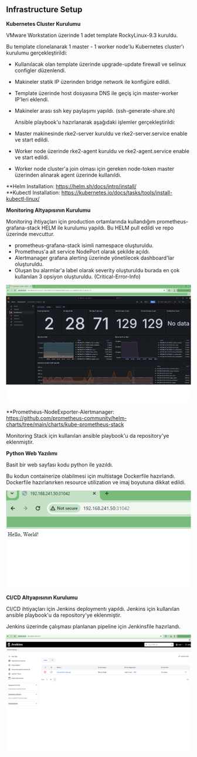 ## Infrastructure Setup

 **Kubernetes Cluster Kurulumu**

VMware Workstation üzerinde 1 adet template RockyLinux-9.3 kuruldu.

Bu template clonelanarak 1 master - 1 worker node'lu Kubernetes cluster'ı kurulumu gerçekleştirildi:

- Kullanılacak olan template üzerinde upgrade-update firewall ve selinux configler düzenlendi.
- Makineler statik IP üzerinden bridge network ile konfigüre edildi.
- Template üzerinde host dosyasına DNS ile geçiş için master-worker IP'leri eklendi.
- Makineler arası ssh key paylaşımı yapıldı. (ssh-generate-share.sh)
  
  Ansible playbook'u hazırlanarak aşağıdaki işlemler gerçekleştirildi:
- Master makinesinde rke2-server kuruldu ve rke2-server.service enable ve start edildi.
- Worker node üzerinde rke2-agent kuruldu ve rke2-agent.service enable ve start edildi. 
- Worker node cluster'a join olması için gereken node-token master üzerinden alınarak agent üzerinde kullanıldı.


**Helm Installation: https://helm.sh/docs/intro/install/ \
**Kubectl Installation: https://kubernetes.io/docs/tasks/tools/install-kubectl-linux/

 **Monitoring Altyapısının Kurulumu**

Monitoring ihtiyaçları için production ortamlarında kullandığım prometheus-grafana-stack HELM ile kurulumu yapıldı.
Bu HELM pull edildi ve repo üzerinde mevcuttur.

- prometheus-grafana-stack isimli namespace oluşturuldu.
- Prometheus'a ait service NodePort olarak şekilde açıldı. 
- Alertmanager grafana alerting üzerinde yönetilecek dashboard'lar oluşturuldu.
- Oluşan bu alarmlar'a label olarak severity oluşturuldu burada en çok kullanılan 3 opsiyon oluşturuldu. (Critical-Error-Info)

![Montioring Stack](https://github.com/serdarackyldz/case/blob/main/screenshots/Monitoring.png)

**Prometheus-NodeExporter-Alertmanager:
https://github.com/prometheus-community/helm-charts/tree/main/charts/kube-prometheus-stack

Monitoring Stack için kullanılan ansible playbook'u da repository'ye eklenmiştir.

**Python Web Yazılımı**

Basit bir web sayfası kodu python ile yazıldı.

Bu kodun containerize olabilmesi için multistage Dockerfile hazırlandı. Dockerfile hazırlanırken resource utilization ve imaj boyutuna dikkat edildi.

![Web Page](https://github.com/serdarackyldz/case/blob/main/screenshots/web.png)

 **CI/CD Altyapısının Kurulumu**

CI/CD ihtiyaçları için Jenkins deploymentı yapıldı. Jenkins için kullanılan ansible playbook'u da repository'ye eklenmiştir.

Jenkins üzerinde çalışması planlanan pipeline için Jenkinsfile hazırlandı.

![Jenkins](https://github.com/serdarackyldz/case/blob/main/screenshots/Jenkins.png)
